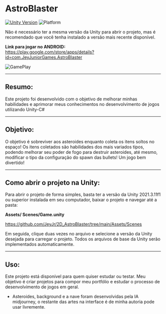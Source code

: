 # AstroBlaster

[![Unity Version](https://img.shields.io/badge/Unity-2021.3.11f1-blue.svg)](https://unity.com/) 
![Platform](https://img.shields.io/badge/platform-Android-green.svg)

Não é necessário ter a mesma versão da Unity para abrir o projeto, mas é recomendado que você tenha instalado a versão mais recente disponível.

**Link para jogar no ANDROID:** <br>
https://play.google.com/store/apps/details?id=com.JeyJuniorGames.AstroBlaster



![GamePlay](https://imgs-projetos-jeyjr.netlify.app/imgs/Unity_AstroBlaster/principal.png)

---

## Resumo:

Este projeto foi desenvolvido com o objetivo de melhorar minhas habilidades e aprimorar meus conhecimentos no desenvolvimento de jogos utilizando Unity-C#

---

## Objetivo:

O objetivo é sobreviver aos asteroides enquanto coleta os itens soltos no espaço!
Os itens coletados são habilidades dos mais variados tipos, podendo melhorar seu poder de fogo para destruir asteroides, até mesmo, modificar o tipo da configuração do spawn das bullets! Um jogo bem divertido!

---

## Como abrir o projeto na Unity:

Para abrir o projeto de forma simples, basta ter a versão da Unity 2021.3.11f1 ou superior instalada em seu computador, baixar o projeto e navegar até a pasta:

**Assets/ Scenes/Game.unity**

https://github.com/JeyJr/2D_AstroBlaster/tree/main/Assets/Scenes


Em seguida, clique duas vezes no arquivo e selecione a versão da Unity desejada para carregar o projeto. Todos os arquivos de base da Unity serão implementados automaticamente.

---
## Uso:

Este projeto está disponível para quem quiser estudar ou testar. Meu objetivo é criar projetos para compor meu portfólio e estudar o processo de desenvolvimento de jogos em geral.

- Asteroides, background e a nave foram desenvolvidas pela IA midjourney, o restante das artes na interface é de minha autoria pode usar livremente.
